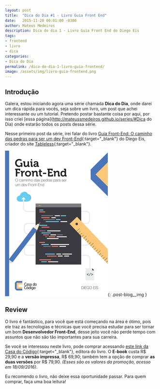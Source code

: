 ```yaml
---
layout: post
title:  "Dica do Dia #1 - Livro Guia Front End"
date:   2015-11-20 00:01:00 -0300
author: Mateus Medeiros
description: Dica do dia 1 - Livro Guia Front End do Diego Eis 
tags: 
- frontend
- livro
- dica
categories:
- Dica do Dia
permalink: /dica-do-dia-1-livro-guia-frontend/
image: /assets/img/livro-guia-frontend.png
---
```


## Introdução
Galera, estou iniciando agora uma série chamada **Dica do Dia**, onde darei um dica rápida para vocês, seja sobre um livro, um post que achei interessante ou um tutorial. Pretendo postar bastante coisa por aqui, por isso criei [essa página](http://mateussmedeiros.github.io/series/#Dica do Dia) onde estarão todos os posts dessa série. 

Nesse primeiro post da série, irei falar do livro [Guia Front-End: O caminho das pedras para ser um dev Front-End](http://www.casadocodigo.com.br/products/livro-guia-frontend){:target="_blank"} do Diego Eis, criador do site [Tableless](http://tableless.com.br){:target="_blank"}.

![Livro Guia Front-End - Diego Eis](/assets/img/posts/livro-guia-frontend.png){: .post-blog__img }

## Review
O livro é fantástico, para você que está começando na área é ótimo, pois ele traz as tecnologias e técnicas que você precisa estudar para ser tornar um bom **Desenvolvedor Front-End**, desse jeito você não perde tempo com assuntos que não são tão importantes para sua carreira.

Se você se interessou neste livro, pode comprar acessando [este link da Casa do Código](http://www.casadocodigo.com.br/products/livro-guia-frontend){:target="_blank"}, editora do livro. O **E-book** custa R$ 29,90 e a **versão impressa**, R$ 69,90; também tem a opção de comprar **as duas versões** por R$ 79,90. *(Esses são os valores da promoção, acesso em 18/09/2016)*.

Eu recomendo o livro, não deixe essa oportunidade passar. Para quem comprar, faça uma boa leitura!